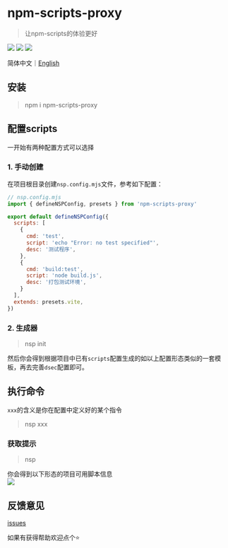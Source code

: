 # npm-scripts-proxy
>
> 让npm-scripts的体验更好

![](https://badgen.net/npm/dm/npm-scripts-proxy)
![](https://badgen.net/npm/v/npm-scripts-proxy)
![](https://badgen.net/npm/node/next)  

简体中文｜[English](README.md)

## 安装

> npm i npm-scripts-proxy

## 配置scripts

一开始有两种配置方式可以选择

### 1. 手动创建

在项目根目录创建`nsp.config.mjs`文件，参考如下配置：

```js
// nsp.config.mjs
import { defineNSPConfig, presets } from 'npm-scripts-proxy'

export default defineNSPConfig({
  scripts: [
    {
      cmd: 'test',
      script: 'echo "Error: no test specified"',
      desc: '测试程序',
    },
    {
      cmd: 'build:test',
      script: 'node build.js',
      desc: '打包测试环境',
    }
  ],
  extends: presets.vite,
})

```

### 2. 生成器
>
> nsp init

然后你会得到根据项目中已有`scripts`配置生成的如以上配置形态类似的一套模板，再去完善`dsec`配置即可。

## 执行命令

`xxx`的含义是你在配置中定义好的某个指令

> nsp xxx

### 获取提示
>
> nsp

你会得到以下形态的项目可用脚本信息  
![](https://p.ipic.vip/ora36l.jpg)

## 反馈意见

[issues](https://github.com/vannvan/npm-scripts-proxy/issues)

如果有获得帮助欢迎点个⭐️
